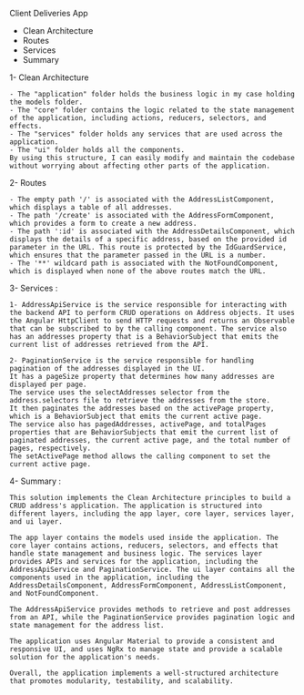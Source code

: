 Client Deliveries App
  - Clean Architecture
  - Routes
  - Services
  - Summary

1- Clean Architecture

    - The "application" folder holds the business logic in my case holding the models folder.
    - The "core" folder contains the logic related to the state management of the application, including actions, reducers, selectors, and effects. 
    - The "services" folder holds any services that are used across the application.
    - The "ui" folder holds all the components.
    By using this structure, I can easily modify and maintain the codebase without worrying about affecting other parts of the application.

2- Routes

    - The empty path '/' is associated with the AddressListComponent, which displays a table of all addresses.
    - The path '/create' is associated with the AddressFormComponent, which provides a form to create a new address.
    - The path ':id' is associated with the AddressDetailsComponent, which displays the details of a specific address, based on the provided id parameter in the URL. This route is protected by the IdGuardService, which ensures that the parameter passed in the URL is a number.
    - The '**' wildcard path is associated with the NotFoundComponent, which is displayed when none of the above routes match the URL.

3- Services : 

    1- AddressApiService is the service responsible for interacting with the backend API to perform CRUD operations on Address objects. It uses the Angular HttpClient to send HTTP requests and returns an Observable that can be subscribed to by the calling component. The service also has an addresses property that is a BehaviorSubject that emits the current list of addresses retrieved from the API.

    2- PaginationService is the service responsible for handling pagination of the addresses displayed in the UI. 
    It has a pageSize property that determines how many addresses are displayed per page.
    The service uses the selectAddresses selector from the address.selectors file to retrieve the addresses from the store. 
    It then paginates the addresses based on the activePage property, which is a BehaviorSubject that emits the current active page. 
    The service also has pagedAddresses, activePage, and totalPages properties that are BehaviorSubjects that emit the current list of paginated addresses, the current active page, and the total number of pages, respectively. 
    The setActivePage method allows the calling component to set the current active page.

4- Summary : 

    This solution implements the Clean Architecture principles to build a CRUD address's application. The application is structured into different layers, including the app layer, core layer, services layer, and ui layer.

    The app layer contains the models used inside the application. The core layer contains actions, reducers, selectors, and effects that handle state management and business logic. The services layer provides APIs and services for the application, including the AddressApiService and PaginationService. The ui layer contains all the components used in the application, including the AddressDetailsComponent, AddressFormComponent, AddressListComponent, and NotFoundComponent.

    The AddressApiService provides methods to retrieve and post addresses from an API, while the PaginationService provides pagination logic and state management for the address list.

    The application uses Angular Material to provide a consistent and responsive UI, and uses NgRx to manage state and provide a scalable solution for the application's needs.

    Overall, the application implements a well-structured architecture that promotes modularity, testability, and scalability.
